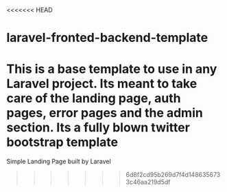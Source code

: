 <<<<<<< HEAD
# laravel-fronted-backend-template
This is a base template to use in any Laravel project. Its meant to take care of the landing page, auth pages, error pages and the admin section. Its a fully blown twitter bootstrap template
=======
Simple Landing Page built by Laravel
>>>>>>> 6d8f2cd95b269d7f4d1486356733c46aa219d5df
